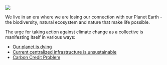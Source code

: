 ![](img/why_intro_pic.jpg)

We live in an era where we are losing our connection with our Planet Earth - the biodiversity, natural ecosystem and nature that make life possible. 

The urge for taking action against climate change as a collective is manifesting itself in various ways: 
- [Our planet is dying](planet_dying)
- [Current centralized infrastructure is unsustainable](centralized_unsustainable)
- [Carbon Credit Problem](carbon_credit_problem)



